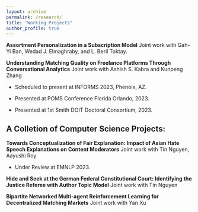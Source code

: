 ```yaml
---
layout: archive
permalink: /research/
title: "Working Projects"
author_profile: true
---
```


**Assortment Personalization in a Subscription Model** Joint work with Gah-Yi Ban, Wedad J. Elmaghraby, and L. Beril Toktay.

**Understanding Matching Quality on Freelance Platforms Through Conversational Analytics** Joint work with Ashish S. Kabra and Kunpeng Zhang

 * Scheduled to present at INFORMS 2023, Phenoix, AZ.

 * Presented at POMS Conference Florida Orlando, 2023. 

 * Presented at 1st Smith DOIT Doctoral Consortium, 2023.


## A Colletion of Computer Science Projects:

**Towards Conceptualization of Fair Explanation: Impact of Asian Hate Speech Explanations on Content Moderators** Joint work with Tin Nguyen, Aayushi Roy

* Under Review at EMNLP 2023.

**Hide and Seek at the German Federal Constitutional Court: Identifying the Justice Referee with Author Topic Model** Joint work with Tin Nguyen

**Bipartite Networked Multi-agent Reinforcement Learning for Decentralized Matching Markets** Joint work with Yan Xu


